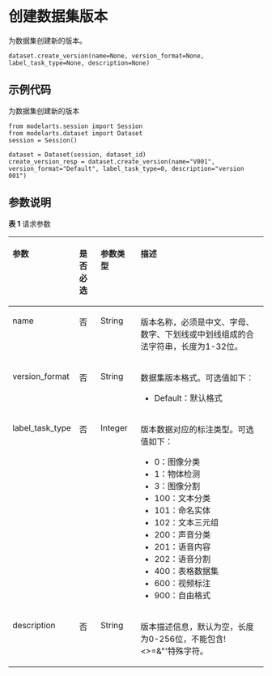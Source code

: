 # 创建数据集版本<a name="modelarts_04_0334"></a>

为数据集创建新的版本。

```
dataset.create_version(name=None, version_format=None, label_task_type=None, description=None)
```

## 示例代码<a name="section1480964510135"></a>

为数据集创建新的版本

```
from modelarts.session import Session
from modelarts.dataset import Dataset
session = Session()

dataset = Dataset(session, dataset_id)
create_version_resp = dataset.create_version(name="V001", version_format="Default", label_task_type=0, description="version 001")
```

## 参数说明<a name="section6230925191410"></a>

**表 1**  请求参数

<a name="table5852141022412"></a>
<table><thead align="left"><tr id="row1385213107249"><th class="cellrowborder" valign="top" width="20.47%" id="mcps1.2.5.1.1"><p id="p5852161020240"><a name="p5852161020240"></a><a name="p5852161020240"></a>参数</p>
</th>
<th class="cellrowborder" valign="top" width="8.77%" id="mcps1.2.5.1.2"><p id="p13852121020246"><a name="p13852121020246"></a><a name="p13852121020246"></a>是否必选</p>
</th>
<th class="cellrowborder" valign="top" width="16.04%" id="mcps1.2.5.1.3"><p id="p885371052410"><a name="p885371052410"></a><a name="p885371052410"></a>参数类型</p>
</th>
<th class="cellrowborder" valign="top" width="54.72%" id="mcps1.2.5.1.4"><p id="p885317103248"><a name="p885317103248"></a><a name="p885317103248"></a>描述</p>
</th>
</tr>
</thead>
<tbody><tr id="row1685321016244"><td class="cellrowborder" valign="top" width="20.47%" headers="mcps1.2.5.1.1 "><p id="p9973114195119"><a name="p9973114195119"></a><a name="p9973114195119"></a>name</p>
</td>
<td class="cellrowborder" valign="top" width="8.77%" headers="mcps1.2.5.1.2 "><p id="p184616124511"><a name="p184616124511"></a><a name="p184616124511"></a>否</p>
</td>
<td class="cellrowborder" valign="top" width="16.04%" headers="mcps1.2.5.1.3 "><p id="p385418296158"><a name="p385418296158"></a><a name="p385418296158"></a>String</p>
</td>
<td class="cellrowborder" valign="top" width="54.72%" headers="mcps1.2.5.1.4 "><p id="zh-cn_topic_0160436006_p1689152543"><a name="zh-cn_topic_0160436006_p1689152543"></a><a name="zh-cn_topic_0160436006_p1689152543"></a>版本名称，必须是中文、字母、数字、下划线或中划线组成的合法字符串，长度为1-32位。</p>
</td>
</tr>
<tr id="row15853171062416"><td class="cellrowborder" valign="top" width="20.47%" headers="mcps1.2.5.1.1 "><p id="p118531110162410"><a name="p118531110162410"></a><a name="p118531110162410"></a>version_format</p>
</td>
<td class="cellrowborder" valign="top" width="8.77%" headers="mcps1.2.5.1.2 "><p id="p28532103247"><a name="p28532103247"></a><a name="p28532103247"></a>否</p>
</td>
<td class="cellrowborder" valign="top" width="16.04%" headers="mcps1.2.5.1.3 "><p id="p28537107248"><a name="p28537107248"></a><a name="p28537107248"></a>String</p>
</td>
<td class="cellrowborder" valign="top" width="54.72%" headers="mcps1.2.5.1.4 "><p id="p64565771512"><a name="p64565771512"></a><a name="p64565771512"></a>数据集版本格式。可选值如下：</p>
<a name="ul1095210161611"></a><a name="ul1095210161611"></a><ul id="ul1095210161611"><li>Default：默认格式</li></ul>
</td>
</tr>
<tr id="row879114317476"><td class="cellrowborder" valign="top" width="20.47%" headers="mcps1.2.5.1.1 "><p id="p67916318479"><a name="p67916318479"></a><a name="p67916318479"></a>label_task_type</p>
</td>
<td class="cellrowborder" valign="top" width="8.77%" headers="mcps1.2.5.1.2 "><p id="p07916316477"><a name="p07916316477"></a><a name="p07916316477"></a>否</p>
</td>
<td class="cellrowborder" valign="top" width="16.04%" headers="mcps1.2.5.1.3 "><p id="p4791431194716"><a name="p4791431194716"></a><a name="p4791431194716"></a>Integer</p>
</td>
<td class="cellrowborder" valign="top" width="54.72%" headers="mcps1.2.5.1.4 "><p id="p4791331134710"><a name="p4791331134710"></a><a name="p4791331134710"></a>版本数据对应的标注类型。可选值如下：</p>
<a name="ul3514133384813"></a><a name="ul3514133384813"></a><ul id="ul3514133384813"><li>0：图像分类</li><li>1：物体检测</li><li>3：图像分割</li><li>100：文本分类</li><li>101：命名实体</li><li>102：文本三元组</li><li>200：声音分类</li><li>201：语音内容</li><li>202：语音分割</li><li>400：表格数据集</li><li>600：视频标注</li><li>900：自由格式</li></ul>
</td>
</tr>
<tr id="row010744153"><td class="cellrowborder" valign="top" width="20.47%" headers="mcps1.2.5.1.1 "><p id="p3101245157"><a name="p3101245157"></a><a name="p3101245157"></a>description</p>
</td>
<td class="cellrowborder" valign="top" width="8.77%" headers="mcps1.2.5.1.2 "><p id="p1528802320150"><a name="p1528802320150"></a><a name="p1528802320150"></a>否</p>
</td>
<td class="cellrowborder" valign="top" width="16.04%" headers="mcps1.2.5.1.3 "><p id="p1410174191514"><a name="p1410174191514"></a><a name="p1410174191514"></a>String</p>
</td>
<td class="cellrowborder" valign="top" width="54.72%" headers="mcps1.2.5.1.4 "><p id="p14101142159"><a name="p14101142159"></a><a name="p14101142159"></a>版本描述信息，默认为空，长度为0-256位，不能包含!&lt;&gt;=&amp;"'特殊字符。</p>
</td>
</tr>
</tbody>
</table>

